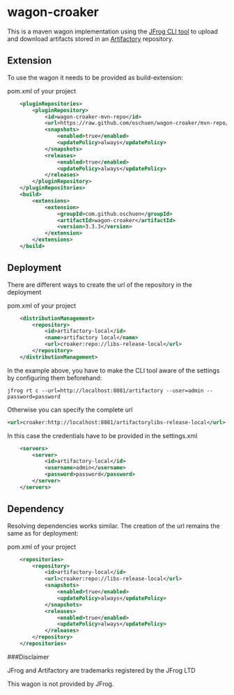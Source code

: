# wagon-croaker

This is a maven wagon implementation using the [JFrog CLI tool](https://www.jfrog.com/confluence/display/CLI/JFrog+CLI) to upload and download artifacts stored in an [Artifactory](https://jfrog.com/artifactory) repository.

## Extension

To use the wagon it needs to be provided as build-extension:

pom.xml of your project
```xml
	<pluginRepositories>
		<pluginRepository>
			<id>wagon-croaker-mvn-repo</id>
			<url>https://raw.github.com/oschuen/wagon-croaker/mvn-repo/</url>
			<snapshots>
				<enabled>true</enabled>
				<updatePolicy>always</updatePolicy>
			</snapshots>
			<releases>
				<enabled>true</enabled>
				<updatePolicy>always</updatePolicy>
			</releases>
		</pluginRepository>
	</pluginRepositories>
	<build>
		<extensions>
			<extension>
				<groupId>com.github.oschuen</groupId>
				<artifactId>wagon-croaker</artifactId>
				<version>3.3.3</version>
			</extension>
		</extensions>
	</build>
```

## Deployment

There are different ways to create the url of the repository in the deployment 

pom.xml of your project
```xml
	<distributionManagement>
		<repository>
			<id>artifactory-local</id>
			<name>artifactory local</name>
			<url>croaker:repo://libs-release-local</url>
		</repository>
	</distributionManagement>	
```

In the example above, you have to make the CLI tool aware of the settings by configuring them beforehand:
```
jfrog rt c --url=http://localhost:8081/artifactory --user=admin --password=password
```

Otherwise you can specify the complete url
```xml
<url>croaker:http://localhost:8081/artifactorylibs-release-local</url>
```
In this case the credentials have to be provided in the settings.xml
```xml
	<servers>
		<server>
			<id>artifactory-local</id>
			<username>admin</username>
			<password>password</password>
		</server>
	</servers>
```
## Dependency
Resolving dependencies works similar. The creation of the url remains the same as for deployment:

pom.xml of your project
```xml
	<repositories>
		<repository>
			<id>artifactory-local</id>
			<url>croaker:repo://libs-release-local</url>
			<snapshots>
				<enabled>true</enabled>
				<updatePolicy>always</updatePolicy>
			</snapshots>
			<releases>
				<enabled>true</enabled>
				<updatePolicy>always</updatePolicy>
			</releases>
		</repository>
	</repositories>
```

###Disclaimer

JFrog and Artifactory are trademarks registered by the JFrog LTD

This wagon is not provided by JFrog.
